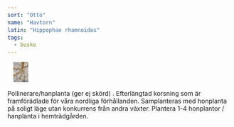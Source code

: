 ```yaml
---
sort: "Otto"
name: "Havtorn"
latin: "Hippophae rhamnoides"
tags:
  - buske
---
```


<img src="/img/hippophae-rhamnoides-otto.jpg" width="60" data-srcset="1x, 1.5x, 2x" alt="Hippophae rhamnoides" data-attribution="https://www.blomqvistplantskola.com/index.php?route=product/product&product_id=1039">

Pollinerare/hanplanta (ger ej skörd) . Efterlängtad korsning som är framförädlade för våra nordliga förhållanden. Samplanteras med honplanta på soligt läge utan konkurrens från andra växter. Plantera 1-4 honplantor / hanplanta i hemträdgården.
